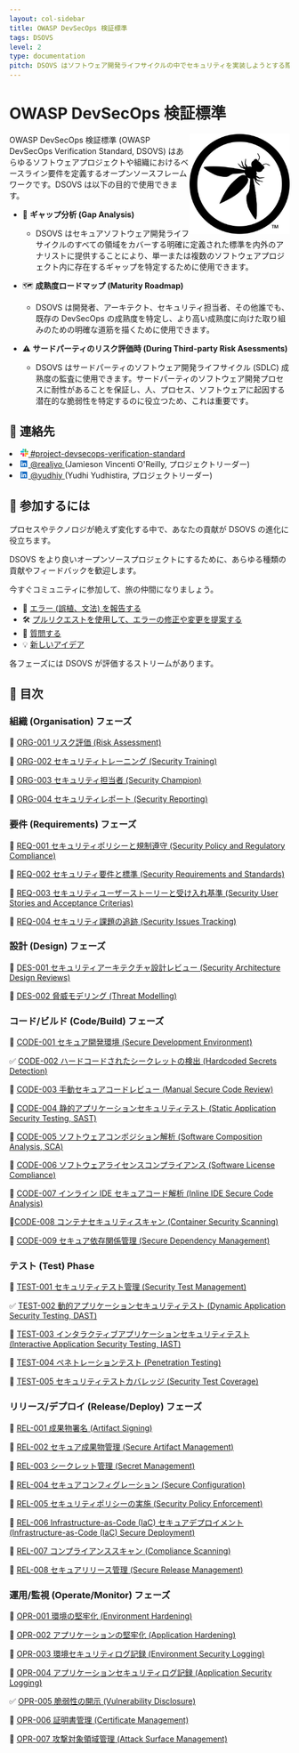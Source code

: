 ```yaml
---
layout: col-sidebar
title: OWASP DevSecOps 検証標準
tags: DSOVS
level: 2
type: documentation
pitch: DSOVS はソフトウェア開発ライフサイクルの中でセキュリティを実装しようとする際のギャップを特定するためのフレームワークです
---
```


# OWASP DevSecOps 検証標準

<img width="180px" align="right" style="float: right;" src="document/images/logo.svg">

OWASP DevSecOps 検証標準 (OWASP DevSecOps Verification Standard, DSOVS) はあらゆるソフトウェアプロジェクトや組織におけるベースライン要件を定義するオープンソースフレームワークです。DSOVS は以下の目的で使用できます。

- 🧐 **ギャップ分析 (Gap Analysis)**

  - DSOVS はセキュアソフトウェア開発ライフサイクルのすべての領域をカバーする明確に定義された標準を内外のアナリストに提供することにより、単一または複数のソフトウェアプロジェクト内に存在するギャップを特定するために使用できます。

- 🗺️ **成熟度ロードマップ (Maturity Roadmap)**

  - DSOVS は開発者、アーキテクト、セキュリティ担当者、その他誰でも、既存の DevSecOps の成熟度を特定し、より高い成熟度に向けた取り組みのための明確な道筋を描くために使用できます。

- ⚠️ **サードパーティのリスク評価時 (During Third-party Risk Asessments)**
  - DSOVS はサードパーティのソフトウェア開発ライフサイクル (SDLC) 成熟度の監査に使用できます。サードパーティのソフトウェア開発プロセスに耐性があることを保証し、人、プロセス、ソフトウェアに起因する潜在的な脆弱性を特定するのに役立つため、これは重要です。

## 💬 連絡先

<li><a href="https://owasp.slack.com/messages/project-devsecops-verification-standard/details/"><img src="document/images/slack_logo.png" width="14px">  #project-devsecops-verification-standard</a></li>
<li><a href="https://www.linkedin.com/in/realjvo/"><img src="document/images/linkedin.svg" width="14px"> @realjvo </a> (Jamieson Vincenti O'Reilly, プロジェクトリーダー)</li><li><a href="https://www.linkedin.com/in/yudhiy/"><img src="document/images/linkedin.svg" width="14px"> @yudhiy </a> (Yudhi Yudhistira, プロジェクトリーダー)</li>

## 🎉 参加するには

プロセスやテクノロジが絶えず変化する中で、あなたの貢献が DSOVS の進化に役立ちます。

DSOVS をより良いオープンソースプロジェクトにするために、あらゆる種類の貢献やフィードバックを歓迎します。

今すぐコミュニティに参加して、旅の仲間になりましょう。

- 🐞 [エラー (誤植、文法) を報告する](https://github.com/OWASP/www-project-devsecops-verification-standard/issues)
- 🛠️ [プルリクエストを使用して、エラーの修正や変更を提案する](https://github.com/OWASP/www-project-devsecops-verification-standard/pulls)
- 🙋 [質問する](https://github.com/OWASP/www-project-devsecops-verification-standard/discussions/categories/q-a)
- 💡 [新しいアイデア](https://github.com/OWASP/www-project-devsecops-verification-standard/discussions/categories/ideas)

各フェーズには DSOVS が評価するストリームがあります。
## 📖 目次
### 組織 (Organisation) フェーズ

🚧 [ORG-001 リスク評価 (Risk Assessment)](document/ORG-001-Risk-Assessment.md)

🚧 [ORG-002 セキュリティトレーニング (Security Training)](document/ORG-002-Security-Training.md)

🚧 [ORG-003 セキュリティ担当者 (Security Champion)](document/ORG-003-Security-Champion.md)

🚧 [ORG-004 セキュリティレポート (Security Reporting)](document/ORG-004-Security-Reporting.md)

### 要件 (Requirements) フェーズ

🚧 [REQ-001 セキュリティポリシーと規制遵守 (Security Policy and Regulatory Compliance)](document/REQ-001-Security-Policy-and-Regulatory-Compliance.md)

🚧 [REQ-002 セキュリティ要件と標準 (Security Requirements and Standards)](document/REQ-002-Security-Requirements-and-Standards.md)

🚧 [REQ-003 セキュリティユーザーストーリーと受け入れ基準 (Security User Stories and Acceptance Criterias)](document/REQ-003-Security-User-Stories-and-Acceptance-Criteria.md)

🚧 [REQ-004 セキュリティ課題の追跡 (Security Issues Tracking)](document/REQ-004-Security-Issues-Tracking.md)
### 設計 (Design) フェーズ
🚧 [DES-001 セキュリティアーキテクチャ設計レビュー (Security Architecture Design Reviews)](document/DES-001-Secure-Architecture-Design-Reviews.md)

🚧 [DES-002 脅威モデリング (Threat Modelling)](document/DES-002-Threat-Modelling.md)

### コード/ビルド (Code/Build) フェーズ

🚧 [CODE-001 セキュア開発環境 (Secure Development Environment)](document/CODE-001-Secure-Development-Environment.md)

✅ [CODE-002 ハードコードされたシークレットの検出 (Hardcoded Secrets Detection)](document/CODE-002-Hardcoded-Secrets-Detection.md)

🚧 [CODE-003 手動セキュアコードレビュー (Manual Secure Code Review)](document/CODE-003-Manual-Secure-Code-Review.md)

🚧 [CODE-004 静的アプリケーションセキュリティテスト (Static Application Security Testing, SAST)](document/CODE-004-Static-Application-Security-Testing-SAST.md)

🚧 [CODE-005 ソフトウェアコンポジション解析 (Software Composition Analysis, SCA)](document/CODE-005-Software-Composition-Analysis-SCA.md)

🚧 [CODE-006 ソフトウェアライセンスコンプライアンス (Software License Compliance)](document/CODE-006-Software-License-Compliance.md)

🚧 [CODE-007 インライン IDE セキュアコード解析 (Inline IDE Secure Code Analysis)](document/CODE-007-Inline-IDE-Secure-Code-Analysis.md)

🚧[CODE-008 コンテナセキュリティスキャン (Container Security Scanning)](document/CODE-008-Container-Security-Scanning.md)

🚧 [CODE-009 セキュア依存関係管理 (Secure Dependency Management)](document/CODE-009-Secure-Dependency-Management.md)

### テスト (Test) Phase

🚧 [TEST-001 セキュリティテスト管理 (Security Test Management)](document/TEST-001-Security-Test-Management.md)

✅ [TEST-002 動的アプリケーションセキュリティテスト (Dynamic Application Security Testing, DAST)](document/TEST-002-Dynamic-Application-Security-Testing-DAST.md)

🚧 [TEST-003 インタラクティブアプリケーションセキュリティテスト (Interactive Application Security Testing, IAST)](document/TEST-003-Interactive-Application-Security-Testing-IAST.md)

🚧 [TEST-004 ペネトレーションテスト (Penetration Testing)](document/TEST-004-Penetration-Testing.md)

🚧 [TEST-005 セキュリティテストカバレッジ (Security Test Coverage)](document/TEST-005-Security-Test-Coverage.md)

### リリース/デプロイ (Release/Deploy) フェーズ

🚧 [REL-001 成果物署名 (Artifact Signing)](document/REL-001-Artifact-Signing.md)

🚧 [REL-002 セキュア成果物管理 (Secure Artifact Management)](document/REL-002-Secure-Artifact-Management.md)

🚧 [REL-003 シークレット管理 (Secret Management)](document/REL-003-Secret-Management.md)

🚧 [REL-004 セキュアコンフィグレーション (Secure Configuration)](document/REL-004-Secure-Configuration.md)

🚧 [REL-005 セキュリティポリシーの実施 (Security Policy Enforcement)](document/REL-005-Security-Policy-Enforcement.md)

🚧 [REL-006 Infrastructure-as-Code (IaC) セキュアデプロイメント (Infrastructure-as-Code (IaC) Secure Deployment)](document/REL-006-Infrastructure-as-Code-Secure-Deployment.md)

🚧 [REL-007 コンプライアンススキャン (Compliance Scanning)](document/REL-007-Compliance-Scanning.md)

🚧 [REL-008 セキュアリリース管理 (Secure Release Management)](document/REL-008-Secure-Release-Management.md)

### 運用/監視 (Operate/Monitor) フェーズ

🚧 [OPR-001 環境の堅牢化 (Environment Hardening)](document/OPR-001-Environment-Hardening.md)

🚧 [OPR-002 アプリケーションの堅牢化 (Application Hardening)](document/OPR-002-Application-Hardening.md)

🚧 [OPR-003 環境セキュリティログ記録 (Environment Security Logging)](document/OPR-003-Environment-Security-Logging.md)

🚧 [OPR-004 アプリケーションセキュリティログ記録 (Application Security Logging)](document/OPR-004-Application-Security-Logging.md)

✅ [OPR-005 脆弱性の開示 (Vulnerability Disclosure)](document/OPR-005-Responsible-Disclosure.md)

🚧 [OPR-006 証明書管理 (Certificate Management)](document/OPR-006-Certificate-Management.md)

🚧 [OPR-007 攻撃対象領域管理 (Attack Surface Management)](document/OPR-007-Attack-Surface-Management.md)
